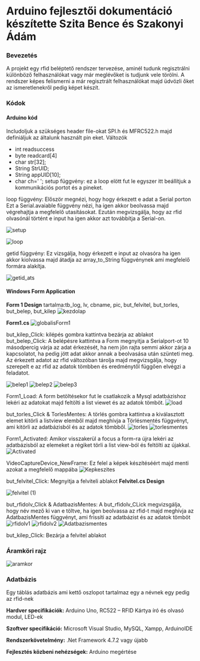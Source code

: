 # Arduino fejlesztői dokumentáció készítette Szita Bence és Szakonyi Ádám
### Bevezetés
A projekt egy rfid beléptető rendszer tervezése, aminél tudunk regisztrálni különböző felhasználókat vagy már meglévőket is tudjunk vele törölni. A rendszer képes felismerni a már regisztrált felhasználókat majd üdvözli őket az ismeretlenekről pedig képet készít.
### Kódok
#### Arduino kód
Includoljuk a szükséges header file-okat SPI.h és MFRC522.h majd definiáljuk az általunk használt pin eket.
Változók
- int readsuccess
-	byte readcard[4]
-	char str[32];
-	String StrUID;
-	String appUID[10];
-	char ch=' ';
setup függvény: ez a loop elött fut le egyszer itt beállítjuk a kommunikációs portot és a pineket.

loop függvény: Először megnézi, hogy hogy érkezett e adat a Serial porton Ezt a Serial.avaiable függvény nézi, ha igen akkor beolvassa majd végrehajtja a megfelelő utasításokat. Ezután megvizsgálja, hogy az rfid olvasónál történt e input ha igen akkor azt továbbítja a Serial-on.

![setup](https://user-images.githubusercontent.com/91843369/205723240-6e4c44eb-f71c-444c-aca8-f9773171dbcf.png)

![loop](https://user-images.githubusercontent.com/91843369/205723336-1915e100-5ca1-4421-94f6-59b7e89170ed.png)

getid függvény: Ez vizsgálja, hogy érkezett e input az olvasóra ha igen akkor kiolvassa majd átadja az array_to_String függvénynek ami megfelelő formára alakítja.

![getid_ats](https://user-images.githubusercontent.com/91843369/205723441-01772d9d-9c0c-45c6-b59f-280790cdcc53.png)

#### Windows Form Application

**Form 1 Design** tartalma:tb_log, lv, cbname, pic, but_felvitel, but_torles, but_belep, but_kilep
![kezdolap](https://user-images.githubusercontent.com/91843369/205723783-d9ce4749-aa60-41ba-8e57-aa7d29f318e2.png)

**Form1.cs**
![globalisForm1](https://user-images.githubusercontent.com/91843369/205723861-6dace039-1e65-4f7e-86a1-2237f094de52.png)

but_kilep_Click: kilépés gombra kattintva bezárja az ablakot
but_belep_Click: A belépésre kattintva a Form megnyitja a Serialport-ot 10 másodpercig várja az adat érkezését, ha nem jön rajta semmi akkor zárja a kapcsolatot, ha pedig jött adat akkor annak a beolvasása után szünteti meg. Az érkezett adatot az rfid változóban tárolja majd megvizsgálja, hogy szerepelt e az rfid az adatok tömbben és eredménytől függően elvégzi a feladatot.

![belep1](https://user-images.githubusercontent.com/91843369/205723964-75f0e723-9848-4643-9a0a-abd1ae1e5309.png)
![belep2](https://user-images.githubusercontent.com/91843369/205723973-bd00aaea-7145-420f-83a9-63880be83036.png)
![belep3](https://user-images.githubusercontent.com/91843369/205723991-7ac2bec3-938e-45e8-a1ff-4684ae253329.png)

Form1_Load: A form betöltésekor fut le csatlakozik a Mysql adatbázishoz lekéri az adatokat majd feltölti a list viewet és az adatok tömböt.
![load](https://user-images.githubusercontent.com/91843369/205724116-4429b8b5-e0ce-47c2-95e3-e8b991b81556.png)

but_torles_Click & TorlesMentes: A törlés gombra kattintva a kiválasztott elemet kitörli a listview elemből majd meghívja a Törlésmentés függvényt, ami kitörli az adatbázisból és az adatok tömbből.
![torles](https://user-images.githubusercontent.com/91843369/205724222-111bd154-c81c-4912-b6df-96ba188642d2.png)
![torlesmentes](https://user-images.githubusercontent.com/91843369/205724232-a01269db-f304-484a-b68c-033aad43c316.png)

Form1_Activated: Amikor visszakerül a focus a form-ra újra lekéri az adatbázisból az elemeket a régiket törli a list view-ból és feltölti az újakkal.
![Activated](https://user-images.githubusercontent.com/91843369/205724347-6bacd11e-a28e-45e3-8feb-0a5da6073d35.png)

VideoCaptureDevice_NewFrame: Ez felel a képek készítéséért majd menti azokat a megfelelő mappába
![Kepkeszites](https://user-images.githubusercontent.com/91843369/205724428-42784db0-0819-49d0-8000-f4adfc88906e.png)

but_felvitel_Click: Megnyitja a felviteli ablakot
**Felvitel.cs Design**

![felvitel (1)](https://user-images.githubusercontent.com/91843369/205724489-85d91de5-5014-487b-ba15-2afad6ff8bc1.png)

but_rfidolv_Click & AdatbazisMentes: A but_rfidolv_CLick megvizsgálja, hogy név mező ki van e töltve, ha igen beolvassa az rfid-t majd meghívja az AdatbazisMentes függvényt, ami frissíti az adatbázist és az adatok tömböt
![rfidolv1](https://user-images.githubusercontent.com/91843369/205724581-2526a799-83d7-4083-9f7e-bc6cf5f717c6.png)
![rfidolv2](https://user-images.githubusercontent.com/91843369/205724591-1fdf5253-a26a-4203-9b82-9207c59bd8fa.png)
![Adatbazismentes](https://user-images.githubusercontent.com/91843369/205724662-e3308af9-b653-4106-b13b-a3d301532196.png)

but_kilep_Click: Bezárja a felvitel ablakot

### Áramköri rajz
![aramkor](https://user-images.githubusercontent.com/91843369/205724712-705b829b-44a0-4216-9796-6cd84af575fb.jpg)

### Adatbázis
Egy táblás adatbázis ami kettő oszlopot tartalmaz egy a névnek egy pedig az rfid-nek

**Hardver specifikációk:** Arduino Uno, RC522 – RFID Kártya író és olvasó modul, LED-ek

**Szoftver specifikáció:** Microsoft Visual Studio, MySQL, Xampp, ArduinoIDE

**Rendszerkövetelmény:** .Net Framework 4.7.2 vagy újabb

**Fejlesztés közbeni nehézségek:** Arduino megértése 


